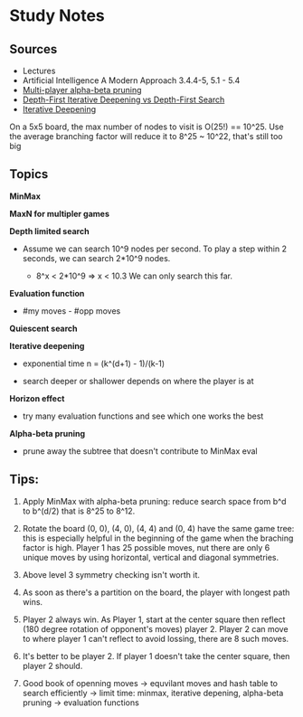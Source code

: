 # Study Notes

## Sources

* Lectures   
* Artificial Intelligence A Modern Approach 3.4.4-5, 5.1 - 5.4
* [Multi-player alpha-beta pruning](http://www.cc.gatech.edu/~thad/6601-gradAI-fall2015/Korf_Multi-player-Alpha-beta-Pruning.pdf)
* [Depth-First Iterative Deepening vs Depth-First Search](http://movingai.com/dfid.html)
* [Iterative Deepening](https://www.cs.ubc.ca/~hutter/teaching/cpsc322/2-Search6-final.pdf)


On a 5x5 board, the max number of nodes to visit is O(25!) == 10^25. Use the average branching factor will reduce it to 8^25 ~ 10^22, that's still too big


## Topics

**MinMax** 


**MaxN for multipler games**


**Depth limited search**

* Assume we can search 10^9 nodes per second. To play a step within 2 seconds, we can search 2*10^9 nodes. 

	- 8^x < 2*10^9 => x < 10.3 We can only search this far. 


**Evaluation function** 

* #my moves - #opp moves


**Quiescent search**


**Iterative deepening**

* exponential time n = (k^(d+1) - 1)/(k-1)
	
* search deeper or shallower depends on where the player is at 


**Horizon effect**

* try many evaluation functions and see which one works the best


**Alpha-beta pruning** 

* prune away the subtree that doesn't contribute to MinMax eval


## Tips:

1. Apply MinMax with alpha-beta pruning: reduce search space from b^d to b^(d/2) that is 8^25 to 8^12.

2. Rotate the board (0, 0), (4, 0), (4, 4) and (0, 4) have the same game tree: this is especially helpful in the beginning of the game when the braching factor is high. Player 1 has 25 possible moves, nut there are only 6 unique moves by using horizontal, vertical and diagonal symmetries. 

3. Above level 3 symmetry checking isn't worth it. 

4. As soon as there's a partition on the board, the player with longest path wins.

5. Player 2 always win. As Player 1, start at the center square then reflect (180 degree rotation of opponent's moves) player 2. Player 2 can move to where player 1 can't reflect to avoid lossing, there are 8 such moves. 

6. It's better to be player 2. If player 1 doesn't take the center square, then player 2 should.

7. Good book of openning moves -> equvilant moves and hash table to search efficiently -> limit time: minmax, iterative depening, alpha-beta pruning -> evaluation functions

